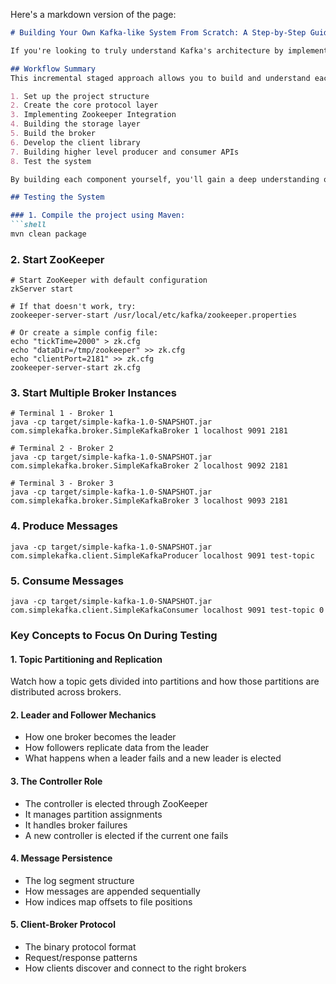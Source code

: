 Here's a markdown version of the page:

```markdown
# Building Your Own Kafka-like System From Scratch: A Step-by-Step Guide

If you're looking to truly understand Kafka's architecture by implementing a simplified version yourself, you've come to the right place. Rather than just copying code, we'll build SimpleKafka incrementally, understanding each component as we go. This approach will give you a deep understanding of distributed messaging systems.

## Workflow Summary
This incremental staged approach allows you to build and understand each component of a Kafka-like system starting from stage 1 to stage 7 in detail:

1. Set up the project structure
2. Create the core protocol layer
3. Implementing Zookeeper Integration
4. Building the storage layer
5. Build the broker
6. Develop the client library
7. Building higher level producer and consumer APIs
8. Test the system

By building each component yourself, you'll gain a deep understanding of Kafka's architecture and the design decisions behind it. This knowledge will be invaluable when working with the real Kafka or designing your own distributed systems.

## Testing the System

### 1. Compile the project using Maven:
```shell
mvn clean package
```

### 2. Start ZooKeeper
```shell
# Start ZooKeeper with default configuration
zkServer start

# If that doesn't work, try:
zookeeper-server-start /usr/local/etc/kafka/zookeeper.properties

# Or create a simple config file:
echo "tickTime=2000" > zk.cfg
echo "dataDir=/tmp/zookeeper" >> zk.cfg
echo "clientPort=2181" >> zk.cfg
zookeeper-server-start zk.cfg
```

### 3. Start Multiple Broker Instances
```shell
# Terminal 1 - Broker 1
java -cp target/simple-kafka-1.0-SNAPSHOT.jar com.simplekafka.broker.SimpleKafkaBroker 1 localhost 9091 2181

# Terminal 2 - Broker 2
java -cp target/simple-kafka-1.0-SNAPSHOT.jar com.simplekafka.broker.SimpleKafkaBroker 2 localhost 9092 2181

# Terminal 3 - Broker 3
java -cp target/simple-kafka-1.0-SNAPSHOT.jar com.simplekafka.broker.SimpleKafkaBroker 3 localhost 9093 2181
```

### 4. Produce Messages
```shell
java -cp target/simple-kafka-1.0-SNAPSHOT.jar com.simplekafka.client.SimpleKafkaProducer localhost 9091 test-topic
```

### 5. Consume Messages
```shell
java -cp target/simple-kafka-1.0-SNAPSHOT.jar com.simplekafka.client.SimpleKafkaConsumer localhost 9091 test-topic 0
```

### Key Concepts to Focus On During Testing

#### 1. Topic Partitioning and Replication
Watch how a topic gets divided into partitions and how those partitions are distributed across brokers.

#### 2. Leader and Follower Mechanics
- How one broker becomes the leader
- How followers replicate data from the leader
- What happens when a leader fails and a new leader is elected

#### 3. The Controller Role
- The controller is elected through ZooKeeper
- It manages partition assignments
- It handles broker failures
- A new controller is elected if the current one fails

#### 4. Message Persistence
- The log segment structure
- How messages are appended sequentially
- How indices map offsets to file positions

#### 5. Client-Broker Protocol
- The binary protocol format
- Request/response patterns
- How clients discover and connect to the right brokers
```